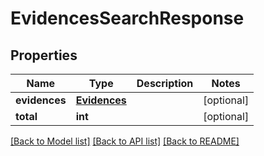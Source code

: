 # EvidencesSearchResponse

## Properties
Name | Type | Description | Notes
------------ | ------------- | ------------- | -------------
**evidences** | [**Evidences**](Evidences.md) |  | [optional] 
**total** | **int** |  | [optional] 

[[Back to Model list]](README.md#documentation-for-models) [[Back to API list]](../README.md#documentation-for-api-endpoints) [[Back to README]](../README.md)


